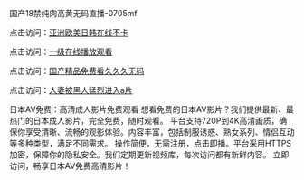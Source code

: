 国产18禁纯肉高黄无码直播-0705mf

点击访问：<a href="https://tfda.pages.dev/">亚洲欧美日韩在线不卡</a>

点击访问：<a href="https://bsdf-5f5.pages.dev/">一级在线播放观看</a>

点击访问：<a href="https://cfad.pages.dev/">国产精品免费看久久久无码</a>

点击访问：<a href="https://gfd-5xg.pages.dev/">人妻被黑人猛烈进入a片</a>

日本AV免费：高清成人影片免费观看
想看免费的日本AV影片？我们提供最新、最热门的日本成人影片，完全免费，随时观看。
平台支持720P到4K高清画质，确保你享受清晰、流畅的观影体验。内容丰富，包括制服诱惑、熟女系列、情侣互动等多种类型，满足不同需求。
操作简便，无需注册，点击即播。平台采用HTTPS加密，保障你的隐私安全。我们定期更新视频库，每次访问都有新鲜内容。
立即访问，畅享日本AV免费高清影片！

<span style="display:none;">[Canonical link](https://github.com/v20250705/v07 ）</span>


